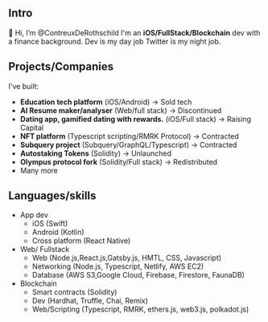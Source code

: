 
## Intro 
👋 Hi, I’m @ContreuxDeRothschild I'm an **iOS/FullStack/Blockchain** dev
with a finance background. Dev is my day job Twitter is my night job.

## Projects/Companies
I've built:
- **Education tech platform** (iOS/Android) -> Sold tech 
- **AI Resume maker/analyser** (Web/full stack) -> Discontinued 
- **Dating app, gamified dating with rewards.** (iOS/Full stack) -> Raising Capital 
- **NFT platform** (Typescript scripting/RMRK Protocol) -> Contracted 
- **Subquery project** (Subquery/GraphQL/Typescript) -> Contracted 
- **Autostaking Tokens** (Solidity) -> Unlaunched
- **Olympus protocol fork** (Solidity/Full stack) -> Redistributed 
- Many more 

## Languages/skills
- App dev
  - iOS (Swift)
  - Android (Kotlin)
  - Cross platform (React Native)
- Web/ Fullstack
  - Web (Node.js,React.js,Gatsby.js, HMTL, CSS, Javascript)
  - Networking (Node.js, Typescript, Netlify, AWS EC2)
  - Database (AWS S3,Google Cloud, Firebase, Firestore, FaunaDB)
- Blockchain
  - Smart contracts (Solidity) 
  - Dev (Hardhat, Truffle, Chai, Remix)
  - Web/Scripting (Typescript, RMRK, ethers.js, web3.js, polkadot.js)

<!---
ContreuxDeRothschild/ContreuxDeRothschild is a ✨ special ✨ repository because its `README.md` (this file) appears on your GitHub profile.
You can click the Preview link to take a look at your changes.
--->
